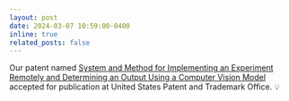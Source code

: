 ```yaml
---
layout: post
date: 2024-03-07 10:59:00-0400
inline: true
related_posts: false
---
```


Our patent named [System and Method for Implementing an Experiment Remotely and Determining an Output Using a Computer Vision Model](https://patentcenter.uspto.gov/applications/18241852) accepted for publication at United States Patent and Trademark Office. 💡

